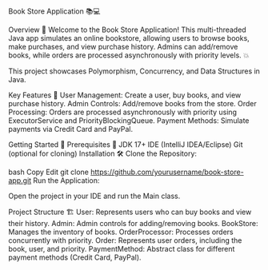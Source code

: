 Book Store Application 📚💻

Overview 🚀
Welcome to the Book Store Application! This multi-threaded Java app simulates an online bookstore, allowing users to browse books, make purchases, and view purchase history. Admins can add/remove books, while orders are processed asynchronously with priority levels. 💥

This project showcases Polymorphism, Concurrency, and Data Structures in Java.

Key Features 🌟
User Management: Create a user, buy books, and view purchase history.
Admin Controls: Add/remove books from the store.
Order Processing: Orders are processed asynchronously with priority using ExecutorService and PriorityBlockingQueue.
Payment Methods: Simulate payments via Credit Card and PayPal.


Getting Started 🚀
Prerequisites 🔧
JDK 17+
IDE (IntelliJ IDEA/Eclipse)
Git (optional for cloning)
Installation 🛠️
Clone the Repository:

bash
Copy
Edit
git clone https://github.com/yourusername/book-store-app.git
Run the Application:

Open the project in your IDE and run the Main class.


Project Structure 🏗️
User: Represents users who can buy books and view their history.
Admin: Admin controls for adding/removing books.
BookStore: Manages the inventory of books.
OrderProcessor: Processes orders concurrently with priority.
Order: Represents user orders, including the book, user, and priority.
PaymentMethod: Abstract class for different payment methods (Credit Card, PayPal).
